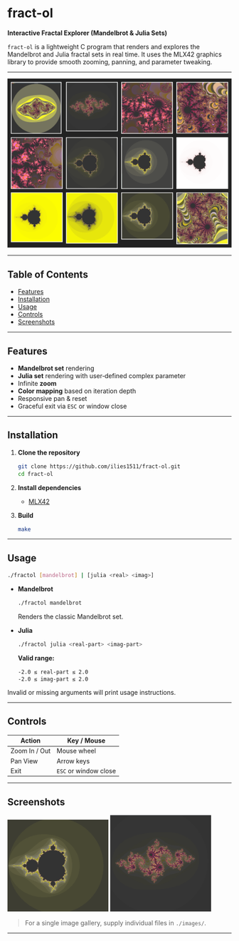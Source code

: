 # fract-ol

**Interactive Fractal Explorer (Mandelbrot & Julia Sets)**

`fract-ol` is a lightweight C program that renders and explores the Mandelbrot and Julia fractal sets in real time.
It uses the MLX42 graphics library to provide smooth zooming, panning, and parameter tweaking.

---

![Fractal Collage](./images/collage_pretty3.png)

---

## Table of Contents

- [Features](#features)
- [Installation](#installation)
- [Usage](#usage)
- [Controls](#controls)
- [Screenshots](#screenshots)

---

## Features

- **Mandelbrot set** rendering
- **Julia set** rendering with user‐defined complex parameter
- Infinite **zoom**
- **Color mapping** based on iteration depth
- Responsive pan & reset
- Graceful exit via `ESC` or window close

---

## Installation

1. **Clone the repository**
   ```bash
   git clone https://github.com/ilies1511/fract-ol.git
   cd fract-ol
   ```

2. **Install dependencies**
   - [MLX42](https://github.com/codam-coding-college/MLX42.git)

3. **Build**
   ```bash
   make
   ```

---

## Usage

```bash
./fractol [mandelbrot] | [julia <real> <imag>]
```

- **Mandelbrot**
  ```bash
  ./fractol mandelbrot
  ```
  Renders the classic Mandelbrot set.

- **Julia**
  ```bash
  ./fractol julia <real-part> <imag-part>
  ```
  **Valid range:**
  ```
  -2.0 ≤ real-part ≤ 2.0
  -2.0 ≤ imag-part ≤ 2.0
  ```

Invalid or missing arguments will print usage instructions.

---

## Controls

| Action            | Key / Mouse           |
|-------------------|-----------------------|
| Zoom In / Out     | Mouse wheel           |
| Pan View          | Arrow keys            |
| Exit              | `ESC` or window close |

---

## Screenshots

<p float="left">
  <img src="./images/11.png" alt="Mandelbrot overview" width="45%" />
  <img src="./images/2.png" alt="Julia set detail" width="45%" />
</p>

> For a single image gallery, supply individual files in `./images/`.

---

